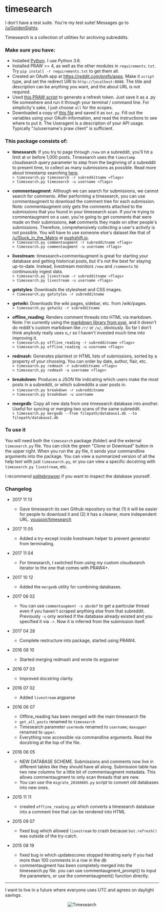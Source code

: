 timesearch
==========

I don't have a test suite. You're my test suite! Messages go to [/u/GoldenSights](https://reddit.com/u/GoldenSights).

Timesearch is a collection of utilities for archiving subreddits.

### Make sure you have:
- Installed [Python](https://www.python.org/download). I use Python 3.6.
- Installed PRAW >= 4, as well as the other modules in `requirements.txt`. Try `pip install -r requirements.txt` to get them all.
- Created an OAuth app at https://reddit.com/prefs/apps. Make it `script` type, and set the redirect URI to `http://localhost:8080`. The title and description can be anything you want, and the about URL is not required.
- Used [this PRAW script](https://praw.readthedocs.io/en/latest/tutorials/refresh_token.html) to generate a refresh token. Just save it as a .py file somewhere and run it through your terminal / command line. For simplicity's sake, I just choose `all` for the scopes.
- Downloaded a copy of [this file](https://github.com/voussoir/reddit/blob/master/bot4.py) and saved it as `bot.py`. Fill out the variables using your OAuth information, and read the instructions to see where to put it. The Useragent is a description of your API usage. Typically "/u/username's praw client" is sufficient.

### This package consists of:

- **timesearch**: If you try to page through `/new` on a subreddit, you'll hit a limit at or before 1,000 posts. Timesearch uses the `timestamp` cloudsearch query parameter to step from the beginning of a subreddit to present time, to collect as many submissions as possible. Read more about timestamp searching [here](https://www.reddit.com/r/reddittips/comments/2ix73n/use_cloudsearch_to_search_for_posts_on_reddit/).  
    `> timesearch.py timesearch -r subredditname <flags>`  
    `> timesearch.py timesearch -u username <flags>`

- **commentaugment**: Although we can search for submissions, we cannot search for comments. After performing a timesearch, you can use commentaugment to download the comment tree for each submission.  
    Note: commentaugment only gets the comments attached to the submissions that you found in your timesearch scan. If you're trying to commentaugment on a user, you're going to get comments that were made on their submissions, **not** comments they made on other people's submissions. Therefore, comprehensively collecting a user's activity is not possible. You will have to use someone else's dataset like that of [/u/Stuck_in_the_Matrix](https://reddit.com/u/Stuck_in_the_Matrix) at [pushshift.io](https://pushshift.io).  
    `> timesearch.py commentaugment -r subredditname <flags>`  
    `> timesearch.py commentaugment -u username <flags>`

- **livestream**: timesearch+commentaugment is great for starting your database and getting historical posts, but it's not the best for staying up-to-date. Instead, livestream monitors `/new` and `/comments` to continuously ingest data.  
    `> timesearch.py livestream -r subredditname <flags>`  
    `> timesearch.py livestream -u username <flags>`

- **getstyles**: Downloads the stylesheet and CSS images.  
    `> timesearch.py getstyles -r subredditname`

- **getwiki**: Downloads the wiki pages, sidebar, etc. from /wiki/pages.  
    `> timesearch.py getwiki -r subredditname`

- **offline_reading**: Renders comment threads into HTML via markdown.  
    Note: I'm currently using the [markdown library from pypi](https://pypi.python.org/pypi/Markdown), and it doesn't do reddit's custom markdown like `/r/` or `/u/`, obviously. So far I don't think anybody really uses o_r so I haven't invested much time into improving it.  
    `> timesearch.py offline_reading -r subredditname <flags>`  
    `> timesearch.py offline_reading -u username <flags>`

- **redmash**: Generates plaintext or HTML lists of submissions, sorted by a property of your choosing. You can order by date, author, flair, etc.  
    `> timesearch.py redmash -r subredditname <flags>`  
    `> timesearch.py redmash -u username <flags>`

- **breakdown**: Produces a JSON file indicating which users make the most posts in a subreddit, or which subreddits a user posts in.  
    `> timesearch.py breakdown -r subredditname` <flags>  
    `> timesearch.py breakdown -u username` <flags>

- **mergedb**: Copy all new data from one timesearch database into another. Useful for syncing or merging two scans of the same subreddit.  
    `> timesearch.py mergedb --from filepath/database1.db --to filepath/database2.db`

### To use it

You will need both the `timesearch` package (folder) and the external `timesearch.py` file. You can click the green "Clone or Download" button in the upper right. When you run the .py file, it sends your commandline arguments into the package. You can view a summarized version of all the help text with just `timesearch.py`, or you can view a specific docstring with `timesearch.py livestream`, etc.

I recommend [sqlitebrowser](https://github.com/sqlitebrowser/sqlitebrowser/releases) if you want to inspect the database yourself.

### Changelog
- 2017 11 13
    - Gave timesearch its own Github repository so that (1) it will be easier for people to download it and (2) it has a cleaner, more independent URL. [voussoir/timesearch](https://github.com/voussoir/timesearch)

- 2017 11 05
    - Added a try-except inside livestream helper to prevent generator from terminating.

- 2017 11 04
    - For timesearch, I switched from using my custom cloudsearch iterator to the one that comes with PRAW4+.

- 2017 10 12
    - Added the `mergedb` utility for combining databases.

- 2017 06 02
    - You can use `commentaugment -s abcdef` to get a particular thread even if you haven't scraped anything else from that subreddit. Previously `-s` only worked if the database already existed and you specified it via `-r`. Now it is inferred from the submission itself.

- 2017 04 28
    - Complete restructure into package, started using PRAW4.

- 2016 08 10
    - Started merging redmash and wrote its argparser

- 2016 07 03
    - Improved docstring clarity.

- 2016 07 02
    - Added `livestream` argparse

- 2016 06 07
    - Offline_reading has been merged with the main timesearch file
    - `get_all_posts` renamed to `timesearch`
    - Timesearch parameter `usermode` renamed to `username`; `maxupper` renamed to `upper`.
    - Everything now accessible via commandline arguments. Read the docstring at the top of the file.

- 2016 06 05
    - NEW DATABASE SCHEME. Submissions and comments now live in different tables like they should have all along. Submission table has two new columns for a little bit of commentaugment metadata. This allows commentaugment to only scan threads that are new.
    - You can use the `migrate_20160605.py` script to convert old databases into new ones.

- 2015 11 11
    - created `offline_reading.py` which converts a timesearch database into a comment tree that can be rendered into HTML

- 2015 09 07
    - fixed bug which allowed `livestream` to crash because `bot.refresh()` was outside of the try-catch.

- 2015 08 19
    - fixed bug in which updatescores stopped iterating early if you had more than 100 comments in a row in the db
    - commentaugment has been completely merged into the timesearch.py file. you can use commentaugment_prompt() to input the parameters, or use the commentaugment() function directly.


____


I want to live in a future where everyone uses UTC and agrees on daylight savings.

<p align="center">
    <img src="https://github.com/voussoir/reddit/blob/master/.GitImages/timesearch_logo_256.png?raw=true" alt="Timesearch"/>
</p>
